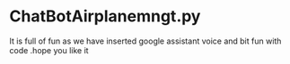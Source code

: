 # ChatBotAirplanemngt.py
It is full of fun as we have inserted google assistant voice and bit fun with code .hope you like it
